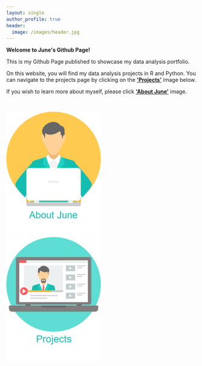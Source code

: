 ```yaml
---
layout: single
author_profile: true
header:
  image: /images/header.jpg
---
```



**Welcome to June's Github Page!**


This is my Github Page published to showcase my data analysis portfolio.

On this website, you will find my data analysis projects in R and Python. You can navigate to the projects page by clicking on the [**'Projects'**](/projects/) image below.

If you wish to learn more about myself, please click [**'About June'**](/about/) image.

<br/>



[![about image](/images/about.png)](/about/) &nbsp;&nbsp;&nbsp;&nbsp;&nbsp;&nbsp;&nbsp;&nbsp;&nbsp;&nbsp;&nbsp;&nbsp;&nbsp;&nbsp;&nbsp;&nbsp; [![projects image](/images/project.png)](/projects/)
